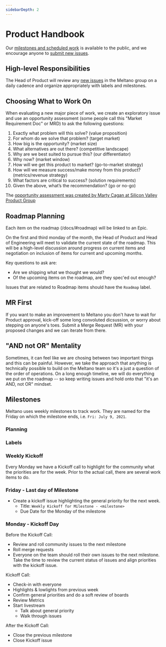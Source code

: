 ```yaml
---
sidebarDepth: 2
---
```


# Product Handbook

Our [milestones and scheduled work](https://gitlab.com/groups/meltano/-/milestones) is available to the public, and we encourage anyone to [submit new issues](https://gitlab.com/meltano/meltano/issues/new).

## High-level Responsibilities

The Head of Product will review any [new issues](https://gitlab.com/groups/meltano/-/issues) in the Meltano group on a daily cadence and organize appropriately with labels and milestones.

## Choosing What to Work On

When evaluating a new major piece of work, we create an exploratory issue and use an opportunity assessment (some people call this "Market Requirement Doc" or MRD) to ask the following questions:

1. Exactly what problem will this solve? (value proposition)
2. For whom do we solve that problem? (target market)
3. How big is the opportunity? (market size)
4. What alternatives are out there? (competitive landscape)
5. Why are we best suited to pursue this? (our differentiator)
6. Why now? (market window)
7. How will we get this product to market? (go-to-market strategy)
8. How will we measure success/make money from this product? (metrics/revenue strategy)
9. What factors are critical to success? (solution requirements)
10. Given the above, what’s the recommendation? (go or no-go)

The [opportunity assessment was created by Marty Cagan at Silicon Valley Product Group](https://svpg.com/assessing-product-opportunities/)

## Roadmap Planning

Each item on the roadmap (/docs/#roadmap) will be linked to an Epic. 

On the first and third monday of the month, the Head of Product and Head of Engineering will meet to validate the current state of the roadmap. This will be a high-level discussion around progress on current items and negotiation on inclusion of items for current and upcoming months.

Key questions to ask are:

* Are we shipping what we thought we would?
* Of the upcoming items on the roadmap, are they spec'ed out enough?

Issues that are related to Roadmap items should have the `Roadmap` label.

## MR First

If you want to make an improvement to Meltano you don't have to wait for Product approval, kick-off some long convoluted dicsussion, or worry about stepping on anyone's toes. Submit a Merge Request (MR) with your proposed changes and we can iterate from there.

## "AND not OR" Mentality

Sometimes, it can feel like we are chosing between two important things and this can be painful. However, we take the approach that anything is technically possible to build on the Meltano team so it's a just a question of the order of operations. On a long enough timeline, we will do everything we put on the roadmap -- so keep writing issues and hold onto that "it's an AND, not OR" mindset.

## Milestones

Meltano uses weekly milestones to track work. They are named for the Friday on which the milestone ends, i.e. `Fri: July 9, 2021`.

### Planning

### Labels



### Weekly Kickoff

Every Monday we have a Kickoff call to highlight for the community what the priorities are for the week. Prior to the actual call, there are several work items to do.

### Friday - Last day of Milestone

* Create a kickoff issue highlighting the general priority for the next week.
  * Title: `Weekly Kickoff for Milestone - <milestone>`
  * Due Date for the Monday of the milestone

### Monday - Kickoff Day

Before the Kickoff Call:

* Review and roll community issues to the next milestone
* Roll merge requests
* Everyone on the team should roll their own issues to the next milestone. Take the time to review the current status of issues and align priorities with the kickoff issue.

Kickoff Call:
* Check-in with everyone
* Highlights & lowlights from previous week
* Confirm general priorities and do a soft review of boards
* Review Metrics
* Start livestream
  * Talk about general priority
  * Walk through issues

After the Kickoff Call:
* Close the previous milestone
* Close Kickoff issue
